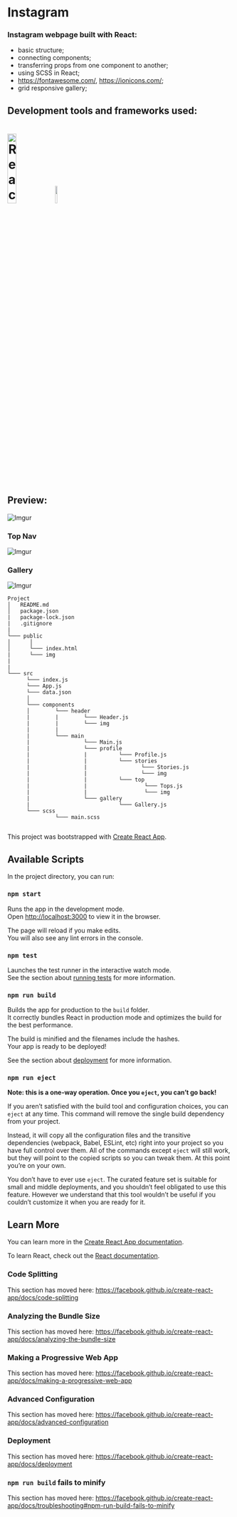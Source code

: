 # Instagram 

### Instagram webpage built with React:
* basic structure;
* connecting components;
* transferring props from one component to another;
* using SCSS in React;
* https://fontawesome.com/, https://ionicons.com/;
* grid responsive gallery;

## Development tools and frameworks used:
<h1>
<img src="https://imgur.com/T1TApg1.png" alt="React" width="20%">
<img src="https://imgur.com/fZuu2v0.png" alt="React" width="10%">
</h1>

## Preview:
![Imgur](https://imgur.com/BYwYtpf.png)
### Top Nav
![Imgur](https://imgur.com/cnpkQTE.png)
### Gallery
![Imgur](https://i.imgur.com/uPmdBCR.png?1)

```
Project
│   README.md
│   package.json
|   package-lock.json
|   .gitignore
|
└─── public
│      │
│      └─── index.html
|      └─── img
|
|
└─── src
      └─── index.js
      └─── App.js
      └─── data.json
      │
      └─── components
      │        └─── header
      |        |        └─── Header.js
      |        |        └─── img
      |        |
      |        └─── main
      |                 └─── Main.js
      |                 └─── profile
      |                 |          └─── Profile.js
      |                 |          └─── stories
      |                 |                 └─── Stories.js
      |                 |                 └─── img
      |                 |          └─── top
      |                 |                  └─── Tops.js
      |                 |                  └─── img
      |                 └─── gallery
      |                            └─── Gallery.js
      └─── scss
               └─── main.scss
       
   ``` 
   

This project was bootstrapped with [Create React App](https://github.com/facebook/create-react-app).

## Available Scripts

In the project directory, you can run:

### `npm start`

Runs the app in the development mode.<br />
Open [http://localhost:3000](http://localhost:3000) to view it in the browser.

The page will reload if you make edits.<br />
You will also see any lint errors in the console.

### `npm test`

Launches the test runner in the interactive watch mode.<br />
See the section about [running tests](https://facebook.github.io/create-react-app/docs/running-tests) for more information.

### `npm run build`

Builds the app for production to the `build` folder.<br />
It correctly bundles React in production mode and optimizes the build for the best performance.

The build is minified and the filenames include the hashes.<br />
Your app is ready to be deployed!

See the section about [deployment](https://facebook.github.io/create-react-app/docs/deployment) for more information.

### `npm run eject`

**Note: this is a one-way operation. Once you `eject`, you can’t go back!**

If you aren’t satisfied with the build tool and configuration choices, you can `eject` at any time. This command will remove the single build dependency from your project.

Instead, it will copy all the configuration files and the transitive dependencies (webpack, Babel, ESLint, etc) right into your project so you have full control over them. All of the commands except `eject` will still work, but they will point to the copied scripts so you can tweak them. At this point you’re on your own.

You don’t have to ever use `eject`. The curated feature set is suitable for small and middle deployments, and you shouldn’t feel obligated to use this feature. However we understand that this tool wouldn’t be useful if you couldn’t customize it when you are ready for it.

## Learn More

You can learn more in the [Create React App documentation](https://facebook.github.io/create-react-app/docs/getting-started).

To learn React, check out the [React documentation](https://reactjs.org/).

### Code Splitting

This section has moved here: https://facebook.github.io/create-react-app/docs/code-splitting

### Analyzing the Bundle Size

This section has moved here: https://facebook.github.io/create-react-app/docs/analyzing-the-bundle-size

### Making a Progressive Web App

This section has moved here: https://facebook.github.io/create-react-app/docs/making-a-progressive-web-app

### Advanced Configuration

This section has moved here: https://facebook.github.io/create-react-app/docs/advanced-configuration

### Deployment

This section has moved here: https://facebook.github.io/create-react-app/docs/deployment

### `npm run build` fails to minify

This section has moved here: https://facebook.github.io/create-react-app/docs/troubleshooting#npm-run-build-fails-to-minify
